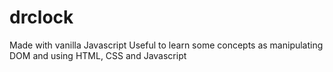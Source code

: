 # drclock

Made with vanilla Javascript
Useful to learn some concepts as manipulating DOM and using HTML, CSS and Javascript

